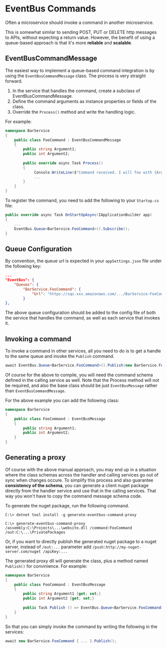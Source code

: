 # EventBus Commands

Often a microservice should invoke a command in another microservice.

This is somewhat similar to sending POST, PUT or DELETE http messages to APIs, without expecting a return value.
However, the benefit of using a queue-based approach is that it's more **reliable** and **scalable**.

## EventBusCommandMessage
The easiest way to implement a queue-based command integration is by using the `EventBusCommandMessage` class.
The process is very straight forward.

1. In the service that handles the command, create a subclass of EventBusCommandMessage.
1. Define the command arguments as instance properties or fields of the class.
1. Override the `Process()` method and write the handling logic.

For example:
```c#
namespace BarService
{
    public class FooCommand : EventBusCommandMessage
    {
        public string Argument1;
        public int Argument2;
        
        public override async Task Process()
        {
             Console.WriteLine($"Command received. I will foo with {Argument1} and {Argument2}.");
             ...
        }
    }
}
```
To register the command, you need to add the following to your `Startup.cs` file:
```c#
public override async Task OnStartUpAsync(IApplicationBuilder app)
{
    ...
    EventBus.Queue<BarService.FooCommand>().Subscribe();
}
```

## Queue Configuration
By convention, the queue url is expected in your `appSettings.json` file under the following key:
```json
...
"EventBus": {
    "Queues": {
        "BarService.FooCommand": {
            "Url": "https://sqs.xxx.amazonaws.com/.../BarService-FooCommand"
        }
},
```
The above queue configuration should be added to the config file of both the service that handles the command, as well as each service that invokes it.

## Invoking a command
To invoke a command in other services, all you need to do is to get a handle to the same queue and invoke the `Publish` command.
```c#
await EventBus.Queue<BarService.FooCommand>().Publish(new BarService.FooCommand { ... });
```
Of course for the above to compile, you will need the command schema defined in the calling service as well. Note that the Process method will not be required, and also the base class should be just `EventBusMessage` rather than `EventBusCommandMessage`.

For the above example you can add the following class:
```c#
namespace BarService
{
    public class FooCommand : EventBusMessage
    {
        public string Argument1;
        public int Argument2;
    }
}
```

## Generating a proxy
Of course with the above manual approach, you may end up in a situation where the class schemas across the handler and calling services go out of sync when changes occure. To simplify this process and also guarantee **consistency of the schema**, you can generate a client nuget package directly from the handler service and use that in the calling services. That way you won't have to copy the command message schema code.

To generate the nuget package, run the following command.
```
C:\> dotnet tool install -g generate-eventbus-command-proxy

C:\> generate-eventbus-command-proxy /assembly:C:\Projects\...\website.dll /command:FooCommand /out:C:\...\PrivatePackages
```
Or, if you want to directly publish the generated nuget package to a nuget server, instead of `/out:...` parameter add `/push:http://my-nuget-server.com/nuget /apiKey:...`

The generated proxy dll will generate the class, plus a method named `Publish()` for convinience. For example:
```c#
namespace BarService
{
    public class FooCommand : EventBusMessage
    {
        public string Argument1 {get; set;}
        public int Argument2 {get; set;}
        
        public Task Publish () => EventBus.Queue<BarService.FooCommand>().Publish(this);
    }
}
```
So that you can simply invoke the command by writing the following in the services:
```c#
await new BarService.FooCommand { ... }.Publish();
```
